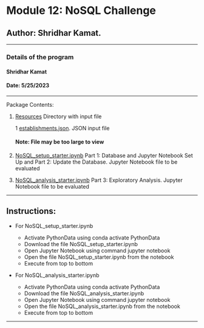 # Module 12: NoSQL Challenge

## Author: Shridhar Kamat.
<hr>

### Details of the program 
#### Shridhar Kamat
#### Date: 5/25/2023
<hr>
Package Contents:

1. [Resources](https://github.com/shriparna/nosql-challenge/tree/main/Resources) Directory with input file

    1 [establishments.json](https://github.com/shriparna/nosql-challenge/blob/main/Resources/establishments.json). JSON input file

    #### Note: File may be too large to view


2. [NoSQL_setup_starter.ipynb](https://github.com/shriparna/nosql-challenge/blob/main/NoSQL_setup_starter.ipynb) Part 1: Database and Jupyter Notebook Set Up and Part 2: Update the Database. Jupyter Notebook file to be evaluated

3. [NoSQL_analysis_starter.ipynb](https://github.com/shriparna/nosql-challenge/blob/main/NoSQL_analysis_starter.ipynb) Part 3: Exploratory Analysis. Jupyter Notebook file to be evaluated

<hr>

## Instructions:

- For NoSQL_setup_starter.ipynb
    - Activate PythonData using conda activate PythonData
    - Download the file NoSQL_setup_starter.ipynb
    - Open Jupyter Notebook using command jupyter notebook
    - Open the file NoSQL_setup_starter.ipynb from the notebook
    - Execute from top to bottom   

- For NoSQL_analysis_starter.ipynb
    - Activate PythonData using conda activate PythonData
    - Download the file NoSQL_analysis_starter.ipynb
    - Open Jupyter Notebook using command jupyter notebook
    - Open the file NoSQL_analysis_starter.ipynb from the notebook
    - Execute from top to bottom   

<hr>
